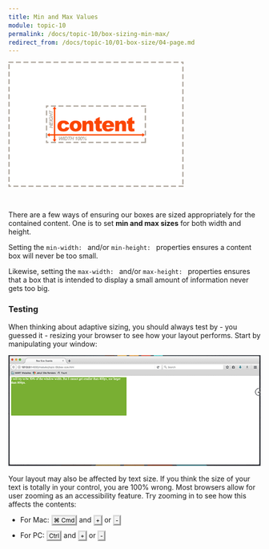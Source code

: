 ```yaml
---
title: Min and Max Values
module: topic-10
permalink: /docs/topic-10/box-sizing-min-max/
redirect_from: /docs/topic-10/01-box-size/04-page.md
---
```


<div class="divider-heading"></div>

<img src="../img/box-model-content-min-max.gif" alt="setting minimum and maxium box values" style="width: 350px; margin: 0 auto 30px;" />

There are a few ways of ensuring our boxes are sized appropriately for the contained content. One is to set **min and max sizes** for both width and height.

Setting the `min-width: ` and/or `min-height: ` properties ensures a content box will never be too small.

Likewise, setting the `max-width: ` and/or `max-height: ` properties ensures that a box that is intended to display a small amount of information never gets too big.

<div class="codepen-embed">
  <p data-height="400" data-theme-id="30567" data-slug-hash="xPRBqp" data-default-tab="css,result" data-user="Media-Ed-Online" data-embed-version="2" data-pen-title="[Topic-09] Box Models, Pt. 4" class="codepen"></p>
</div>


### Testing
When thinking about adaptive sizing, you should always test by - you guessed it - resizing your browser to see how your layout performs. Start by manipulating your window:

<p align="center"><img src="../img/box-sizing.gif" title="Box Behaving in Browser" style="border:none;" /></p>

Your layout may also be affected by text size. If you think the size of your text is totally in your control, you are 100% wrong. Most browsers allow for user zooming as an accessibility feature. Try zooming in to see how this affects the contents:

  - For Mac:
    <kbd class="keyboard-key nowrap" style="border: 3px outset #F3F3F3; border-left-color: #DBDBDB; border-top-color: #DBDBDB; background-color: #F3F3F3; padding: 0px 2px; font-family: inherit; font-size: 0.85em; color: black">
    <span class="Unicode">⌘</span> Cmd</kbd>
    and
    <kbd class="keyboard-key nowrap" style="border: 3px outset #F3F3F3; border-left-color: #DBDBDB; border-top-color: #DBDBDB; background-color: #F3F3F3; padding: 0px 2px; font-family: inherit; font-size: 0.85em; color: black">+</kbd>
    or
    <kbd class="keyboard-key nowrap" style="border: 3px outset #F3F3F3; border-left-color: #DBDBDB; border-top-color: #DBDBDB; background-color: #F3F3F3; padding: 0px 2px; font-family: inherit; font-size: 0.85em; color: black">-</kbd>

  - For PC:
    <kbd class="keyboard-key nowrap" style="border: 3px outset #F3F3F3; border-left-color: #DBDBDB; border-top-color: #DBDBDB; background-color: #F3F3F3; padding: 0px 2px; font-family: inherit; font-size: 0.85em; color: black">Ctrl</kbd>
    and
    <kbd class="keyboard-key nowrap" style="border: 3px outset #F3F3F3; border-left-color: #DBDBDB; border-top-color: #DBDBDB; background-color: #F3F3F3; padding: 0px 2px; font-family: inherit; font-size: 0.85em; color: black">+</kbd>
    or
    <kbd class="keyboard-key nowrap" style="border: 3px outset #F3F3F3; border-left-color: #DBDBDB; border-top-color: #DBDBDB; background-color: #F3F3F3; padding: 0px 2px; font-family: inherit; font-size: 0.85em; color: black">-</kbd>
